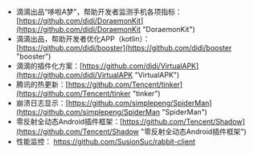- 滴滴出品“哆啦A梦”，帮助开发者监测手机各项指标：[https://github.com/didi/DoraemonKit](https://github.com/didi/DoraemonKit "DoraemonKit")
- 滴滴出品，帮助开发者优化APP（kotlin）：[https://github.com/didi/booster](https://github.com/didi/booster "booster")
- 滴滴的插件化方案：[https://github.com/didi/VirtualAPK](https://github.com/didi/VirtualAPK "VirtualAPK")
- 腾讯的热更新：[https://github.com/Tencent/tinker](https://github.com/Tencent/tinker "tinker")
- 崩溃日志显示：[https://github.com/simplepeng/SpiderMan](https://github.com/simplepeng/SpiderMan "SpiderMan")
- 零反射全动态Android插件框架：[https://github.com/Tencent/Shadow](https://github.com/Tencent/Shadow "零反射全动态Android插件框架")
- 性能监控： https://github.com/SusionSuc/rabbit-client
